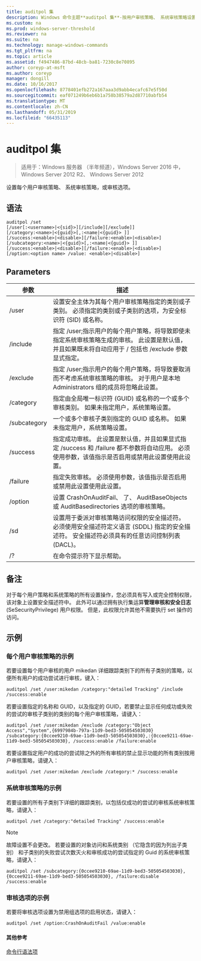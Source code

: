 ```yaml
---
title: auditpol 集
description: Windows 命令主题**auditpol 集**-按用户审核策略、 系统审核策略设置或审核选项。
ms.custom: na
ms.prod: windows-server-threshold
ms.reviewer: na
ms.suite: na
ms.technology: manage-windows-commands
ms.tgt_pltfrm: na
ms.topic: article
ms.assetid: f4947486-87bd-48cb-ba81-7230c8e70895
author: coreyp-at-msft
ms.author: coreyp
manager: dongill
ms.date: 10/16/2017
ms.openlocfilehash: 8778401efb272a167aaa3d9abb4ecafc67e5f50d
ms.sourcegitcommit: eaf071249b6eb6b1a758b38579a2d87710abfb54
ms.translationtype: MT
ms.contentlocale: zh-CN
ms.lasthandoff: 05/31/2019
ms.locfileid: "66435113"
---
```

# <a name="auditpol-set"></a>auditpol 集

>适用于：Windows 服务器 （半年频道），Windows Server 2016 中，Windows Server 2012 R2、 Windows Server 2012

设置每个用户审核策略、 系统审核策略，或审核选项。

## <a name="syntax"></a>语法
```
auditpol /set
[/user[:<username>|<{sid}>][/include][/exclude]]
[/category:<name>|<{guid}>[,:<name|<{guid}> ]]
[/success:<enable>|<disable>][/failure:<enable>|<disable>]
[/subcategory:<name>|<{guid}>[,:<name|<{guid}> ]]
[/success:<enable>|<disable>][/failure:<enable>|<disable>]
[/option:<option name> /value: <enable>|<disable>]
```
## <a name="parameters"></a>Parameters

|  参数   |                                                                                                                                          描述                                                                                                                                           |
|--------------|------------------------------------------------------------------------------------------------------------------------------------------------------------------------------------------------------------------------------------------------------------------------------------------------|
|    /user     |                                        设置安全主体为其每个用户审核策略指定的类别或子类别。 必须指定的类别或子类别的选项，为安全标识符 (SID) 或名称。                                         |
|   /include   | 指定 /user;指示用户的每个用户策略，将导致即使未指定系统审核策略生成的审核。 此设置是默认值，并且如果既未将自动应用于 / 包括也 /exclude 参数显式指定。 |
|   /exclude   |                                指定 /user;指示用户的每个用户策略，将导致要取消而不考虑系统审核策略的审核。 对于用户是本地 Administrators 组的成员将忽略此设置。                                |
|  /category   |                                                                            指定由全局唯一标识符 (GUID) 或名称的一个或多个审核类别。 如果未指定用户，系统策略设置。                                                                             |
| /subcategory |                                                                                         一个或多个审核子类别指定的 GUID 或名称。 如果未指定用户，系统策略设置。                                                                                          |
|   /success   |                 指定成功审核。 此设置是默认值，并且如果显式指定 /success 和 /failure 都不参数将自动应用。 必须使用参数，该值指示是否启用或禁用此设置使用此设置。                 |
|   /failure   |                                                                                  指定失败审核。 必须使用参数，该值指示是否启用或禁用此设置使用此设置。                                                                                   |
|   /option    |                                                                                   设置 CrashOnAuditFail、 了、 AuditBaseObjects 或 AuditBasedirectories 选项的审核策略。                                                                                    |
|     /sd      |                 设置用于委派对审核策略访问权限的安全描述符。 必须使用安全描述符定义语言 (SDDL) 指定的安全描述符。 安全描述符必须具有的任意访问控制列表 (DACL)。                 |
|      /?      |                                                                                                                              在命令提示符下显示帮助。                                                                                                                              |

## <a name="remarks"></a>备注
对于每个用户策略和系统策略的所有设置操作，您必须具有写入或完全控制权限，该对象上设置安全描述符中。 此外可以通过拥有执行集运算**管理审核和安全日志**(SeSecurityPrivilege) 用户权限。 但是，此权限允许其他不需要执行 set 操作的访问。
## <a name="BKMK_examples"></a>示例
### <a name="examples-for-the-per-user-audit-policy"></a>每个用户审核策略的示例
若要设置每个用户审核的用户 mikedan 详细跟踪类别下的所有子类别的策略，以便所有用户的成功尝试进行审核，键入：
```
auditpol /set /user:mikedan /category:"detailed Tracking" /include /success:enable
```
若要设置指定的名称和 GUID，以及指定的 GUID，若要禁止显示任何成功或失败的尝试的审核子类别的类别的每个用户审核策略，请键入：
```
auditpol /set /user:mikedan /exclude /category:"Object Access","System",{6997984b-797a-11d9-bed3-505054503030} 
/subcategory:{0ccee9210-69ae-11d9-bed3-505054503030},:{0ccee9211-69ae-11d9-bed3-505054503030}, /success:enable /failure:enable
```
若要设置指定用户的成功的尝试除之外的所有审核的禁止显示功能的所有类别按用户审核策略，请键入：
```
auditpol /set /user:mikedan /exclude /category:* /success:enable
```
### <a name="examples-for-the-system-audit-policy"></a>系统审核策略的示例
若要设置的所有子类别下详细的跟踪类别，以包括仅成功的尝试的审核系统审核策略，请键入：
```
auditpol /set /category:"detailed Tracking" /success:enable
```
> [!NOTE]
> 故障设置不会更改。
> 若要设置的对象访问和系统类别 （它隐含的因为列出子类别） 和子类别的失败尝试次数灭火和审核成功的尝试指定的 Guid 的系统审核策略，请键入：
> ```
> auditpol /set /subcategory:{0ccee9210-69ae-11d9-bed3-505054503030},{0ccee9211-69ae-11d9-bed3-505054503030}, /failure:disable /success:enable
> ```
> ### <a name="example-for-auditing-options"></a>审核选项的示例
> 若要将审核选项设置为禁用组选项的启用状态，请键入：
> ```
> auditpol /set /option:CrashOnAuditFail /value:enable
> ```
> #### <a name="additional-references"></a>其他参考
> [命令行语法项](command-line-syntax-key.md)
